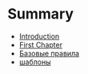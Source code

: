 # Summary

* [Introduction](README.md)
* [First Chapter](chapter1.md)
* [Базовые правила](rules/bazovie_pravila.md)
* [шаблоны](papers/shablony.md)

